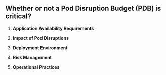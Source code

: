 ## Whether or not a Pod Disruption Budget (PDB) is critical?

1. **Application Availability Requirements**
    
2. **Impact of Pod Disruptions**
    
3. **Deployment Environment**
    
4. **Risk Management**
    
5. **Operational Practices**
